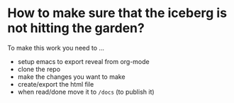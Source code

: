 # How to make sure that the iceberg is not hitting the garden?

To make this work you need to ...

* setup emacs to export reveal from org-mode
* clone the repo
* make the changes you want to make
* create/export the html file
* when read/done move it to `/docs` (to publish it)

